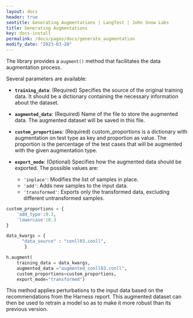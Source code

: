 ```yaml
---
layout: docs
header: true
seotitle: Generating Augmentations | LangTest | John Snow Labs
title: Generating Augmentations
key: docs-install
permalink: /docs/pages/docs/generate_augmentation
modify_date: "2023-03-28"
---
```


<div class="main-docs" markdown="1"><div class="h3-box" markdown="1">

The library provides a `augment()` method that facilitates the data augmentation process. 

Several parameters are available: 

- **`training_data`**: (Required) Specifies the source of the original training data. It should be a dictionary containing the necessary information about the dataset.

- **`augmented_data`**: (Required) Name of the file to store the augmented data. The augmented dataset will be saved in this file.

- **`custom_proportions`**: (Required) custom_proportions is a dictionary with augmentation on test type as key and proportion as value. The proportion is the percentage of the test cases that will be augmented with the given augmentation type.

- **`export_mode`**: (Optional) Specifies how the augmented data should be exported. The possible values are:
    - `'inplace'`: Modifies the list of samples in place.
    - `'add'`: Adds new samples to the input data.
    - `'transformed'`: Exports only the transformed data, excluding different untransformed samples.

```python
custom_proportions = {
    'add_typo':0.3,
    'lowercase':0.3
}

data_kwargs = {
      "data_source" : "conll03.conll",
       }

h.augment(
    training_data = data_kwargs,
    augmented_data ="augmented_conll03.conll",
    custom_proportions=custom_proportions,
    export_mode="transformed")
```

This method applies perturbations to the input data based on the recommendations from the Harness report. This augmented dataset can then be used to retrain a model so as to make it more robust than its previous version.

</div></div>